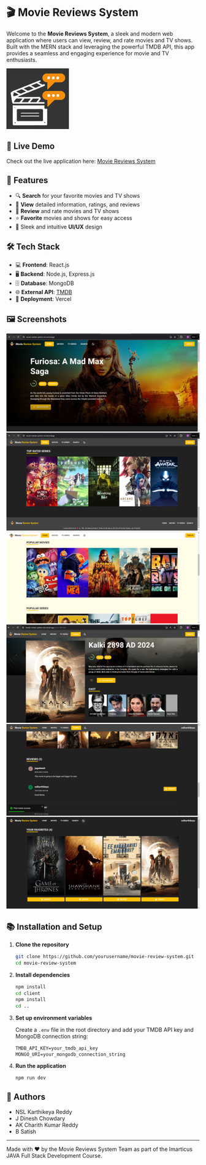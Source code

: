 
# 🎬 Movie Reviews System

Welcome to the **Movie Reviews System**, a sleek and modern web application where users can view, review, and rate movies and TV shows. Built with the MERN stack and leveraging the powerful TMDB API, this app provides a seamless and engaging experience for movie and TV enthusiasts.

![Movie Reviews System](https://github.com/Dineshchowdaryjampala/Movie-Reviews-FSD-Project/blob/main/client/public/rename.png)

## 🚀 Live Demo

Check out the live application here: [Movie Reviews System](https://movie-review-system-mrs.vercel.app/)

## 📌 Features

- 🔍 **Search** for your favorite movies and TV shows
- 📖 **View** detailed information, ratings, and reviews
- 📝 **Review** and rate movies and TV shows
- ⭐ **Favorite** movies and shows for easy access
- 🎨 Sleek and intuitive **UI/UX** design

## 🛠️ Tech Stack

- 💻 **Frontend**: React.js
- 🖥️ **Backend**: Node.js, Express.js
- 🗄️ **Database**: MongoDB
- 🌐 **External API**: [TMDB](https://www.themoviedb.org/documentation/api)
- 🚢 **Deployment**: Vercel

## 🖼️ Screenshots

![Home Page](https://github.com/Dineshchowdaryjampala/Movie-Reviews-FSD-Project/blob/main/screenshots/1.png)
![Home Page](https://github.com/Dineshchowdaryjampala/Movie-Reviews-FSD-Project/blob/main/screenshots/10.png)
![Light Mode](https://github.com/Dineshchowdaryjampala/Movie-Reviews-FSD-Project/blob/main/screenshots/6.png)
![Movie Details](https://github.com/Dineshchowdaryjampala/Movie-Reviews-FSD-Project/blob/main/screenshots/7.png)
![Review Page](https://github.com/Dineshchowdaryjampala/Movie-Reviews-FSD-Project/blob/main/screenshots/8.png)
![Favourites Page](https://github.com/Dineshchowdaryjampala/Movie-Reviews-FSD-Project/blob/main/screenshots/9.png)

## 📚 Installation and Setup

1. **Clone the repository**
 
   ```bash
   git clone https://github.com/yourusername/movie-review-system.git
   cd movie-review-system
   ```

2. **Install dependencies**

   ```bash
   npm install
   cd client
   npm install
   cd ..
   ```

3. **Set up environment variables**

   Create a `.env` file in the root directory and add your TMDB API key and MongoDB connection string:

   ```plaintext
   TMDB_API_KEY=your_tmdb_api_key
   MONGO_URI=your_mongodb_connection_string
   ```

4. **Run the application**

   ```bash
   npm run dev
   ```

## 👥 Authors

- NSL Karthikeya Reddy
- J Dinesh Chowdary
- AK Charith Kumar Reddy
- B Satish

---

Made with ❤️ by the Movie Reviews System Team as part of the Imarticus JAVA Full Stack Development Course.

```
